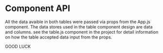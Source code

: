 # Component API
All the data avaible in both tables were passed via props from the App.js component.
The data stores used in the table component design are data and columns.
see the table.js component in the project for detail information on how the table accepted data input from the props.

GOOD LUCK


